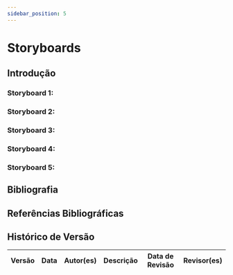 ```yaml
---
sidebar_position: 5
---
```


# Storyboards

## Introdução

### Storyboard 1:

### Storyboard 2:

### Storyboard 3:

### Storyboard 4:

### Storyboard 5:

## Bibliografia

## Referências Bibliográficas

## Histórico de Versão

| Versão | Data | Autor(es) | Descrição | Data de Revisão | Revisor(es) |
|:---:|:---:|---|---|:---:|---|